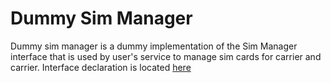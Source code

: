 # Dummy Sim Manager 
Dummy sim manager is a dummy implementation of the Sim Manager interface that is used by user's service to manage sim cards for carrier and carrier.
Interface declaration is located [here](../hss/pb/client/sim_manager.proto)